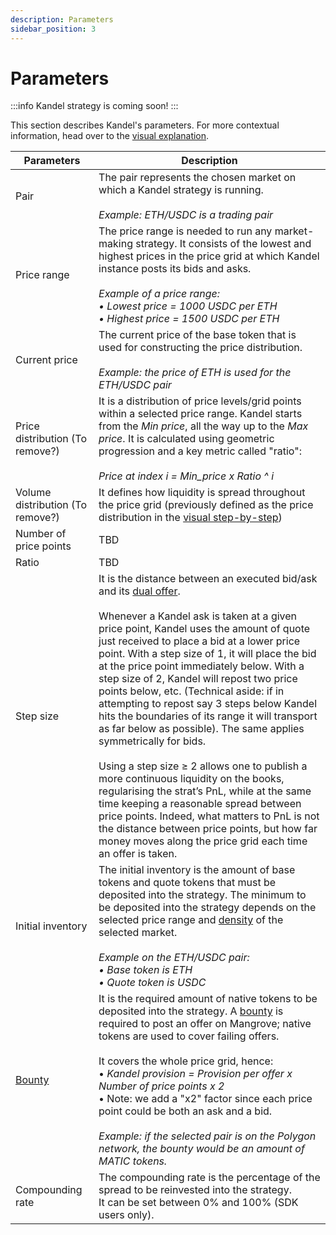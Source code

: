 ```yaml
---
description: Parameters
sidebar_position: 3
---
```



# Parameters

:::info
Kandel strategy is coming soon!
:::

This section describes Kandel's parameters. For more contextual information, head over to the [visual explanation](./step-by-step-visual-explanation.md).

Parameters | Description
---|---
Pair | The pair represents the chosen market on which a Kandel strategy is running.<br /><br />*Example: ETH/USDC is a trading pair*
Price range | The price range is needed to run any market-making strategy. It consists of the lowest and highest prices in the price grid at which Kandel instance posts its bids and asks.<br /><br />*Example of a price range:<br />• Lowest price = 1000 USDC per ETH<br />• Highest price = 1500 USDC per ETH*
Current price | The current price of the base token that is used for constructing the price distribution.<br /><br />*Example: the price of ETH is used for the ETH/USDC pair*
Price distribution (To remove?) | It is a distribution of price levels/grid points within a selected price range. Kandel starts from the *Min price*, all the way up to the *Max price*. It is calculated using geometric progression and a key metric called "ratio": <br /><br />*Price at index i = Min_price x Ratio ^ i*
Volume distribution (To remove?) | It defines how liquidity is spread throughout the price grid (previously defined as the price distribution in the [visual step-by-step](./step-by-step-visual-explanation))
Number of price points | TBD
Ratio | TBD
Step size |  It is the distance between an executed bid/ask and its [dual offer](../../terms/dual-offer.md).<br /><br />Whenever a Kandel ask is taken at a given price point, Kandel uses the amount of quote just received to place a bid at a lower price point. With a step size of 1, it will place the bid at the price point immediately below. With a step size of 2, Kandel will repost two price points below, etc. (Technical aside: if in attempting to repost say 3 steps below Kandel hits the boundaries of its range it will transport as far below as possible). The same applies symmetrically for bids.<br /><br />Using a step size ≥ 2 allows one to publish a more continuous liquidity on the books, regularising the strat’s PnL, while at the same time keeping a reasonable spread between price points. Indeed, what matters to PnL is not the distance between price points, but how far money moves along the price grid each time an offer is taken. 
Initial inventory | The initial inventory is the amount of base tokens and quote tokens that must be deposited into the strategy. The minimum to be deposited into the strategy depends on the selected price range and [density](../../terms/density.md) of the selected market.<br /><br /> *Example on the ETH/USDC pair:<br />• Base token is ETH<br />• Quote token is USDC*
[Bounty](../../terms/bounty.md) | It is the required amount of native tokens to be deposited into the strategy. A [bounty](../../terms/bounty.md) is required to post an offer on Mangrove; native tokens are used to cover failing offers.<br /><br />It covers the whole price grid, hence:<br />• *Kandel provision = Provision per offer x Number of price points x 2*<br />• Note: we add a "x2" factor since each price point could be both an ask and a bid.<br /><br />*Example: if the selected pair is on the Polygon network, the bounty would be an amount of MATIC tokens.*
Compounding rate | The compounding rate is the percentage of the spread to be reinvested into the strategy.<br />It can be set between 0% and 100% (SDK users only).